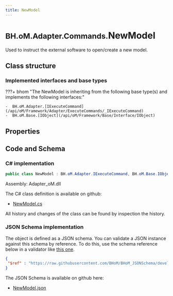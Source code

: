 ```yaml
---
title: NewModel
---
```


# <small>BH.oM.Adapter.Commands.</small>**NewModel**

Used to instruct the external software to open/create a new model.

## Class structure

### Implemented interfaces and base types

???+ bhom "The NewModel is inheriting from the following base type(s) and implements the following interfaces:"

    -  BH.oM.Adapter.[IExecuteCommand](/api/oM/Framework/Adapter/ExecuteCommands/_IExecuteCommand)
    -  BH.oM.Base.[IObject](/api/oM/Framework/Base/Interface/IObject)


## Properties

## Code and Schema

### C# implementation

``` C# title="C#"
public class NewModel : BH.oM.Adapter.IExecuteCommand, BH.oM.Base.IObject
```

Assembly: Adapter_oM.dll

The C# class definition is available on github:

- [NewModel.cs](https://github.com/BHoM/BHoM_Adapter/blob/develop/Adapter_oM/ExecuteCommands\NewModel.cs)

All history and changes of the class can be found by inspection the history.
### JSON Schema implementation

The object is defined as a JSON schema. You can validate a JSON instance against this schema by reference. To do this, use the schema reference below in a validator like [this one](https://www.jsonschemavalidator.net/).

``` json title="JSON Schema"
{
 "$ref" : "https://raw.githubusercontent.com/BHoM/BHoM_JSONSchema/develop/Adapter_oM/Commands/NewModel.json"
}
```

The JSON Schema is available on github here:

- [NewModel.json](https://github.com/BHoM/BHoM_JSONSchema/blob/develop/Adapter_oM/Commands/NewModel.json)
